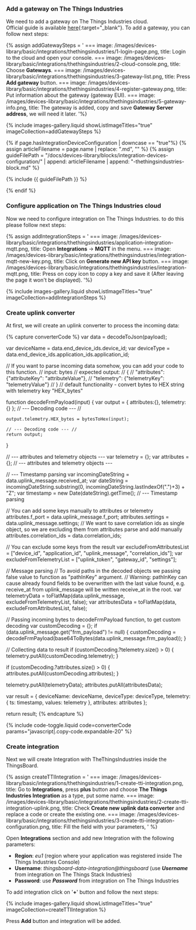 ### Add a gateway on The Things Industries

We need to add a gateway on The Things Industries cloud.  
Official guide is available [here](https://support.milesight-iot.com/support/solutions/articles/73000514119-how-to-connect-milesight-gateway-to-the-things-stack-v3-via-semtech-packet-forwarder){:target="_blank"}.
To add a gateway, you can follow next steps:  

{% assign addGatewaySteps = '
    ===
        image: /images/devices-library/basic/integrations/thethingsindustries/1-login-page.png,
        title: Login to the cloud and open your console.
    ===
        image: /images/devices-library/basic/integrations/thethingsindustries/2-cloud-console.png,
        title: Choose **Gateways**.
    ===
        image: /images/devices-library/basic/integrations/thethingsindustries/3-gateway-list.png,
        title: Press **Add gateway** button.
    ===
        image: /images/devices-library/basic/integrations/thethingsindustries/4-register-gateway.png,
        title: Put information about the gateway (gateway EUI).
    ===
        image: /images/devices-library/basic/integrations/thethingsindustries/5-gateway-info.png,
        title: The gateway is added, copy and save **Gateway Server address**, we will need it later. 
'%}

{% include images-gallery.liquid showListImageTitles="true" imageCollection=addGatewaySteps %}

{% if page.hasIntegrationDeviceConfiguration | downcase == "true"%}
{% assign articleFilename = page.name |  replace: ".md", "" %}
{% assign guideFilePath = "/docs/devices-library/blocks/integration-devices-configuration/" | append: articleFilename | append: "-thethingsindustries-block.md" %}

{% include {{ guideFilePath }} %}

{% endif %}

### Configure application on The Things Industries cloud

Now we need to configure integration on The Things Industries. to do this please follow next steps:  

{% assign addIntegrationSteps = '
    ===
        image: /images/devices-library/basic/integrations/thethingsindustries/application-integration-mqtt.png,
        title: Open <b>Integrations</b> -> <b>MQTT</b> in the menu.
    ===
        image: /images/devices-library/basic/integrations/thethingsindustries/integration-mqtt-new-key.png,
        title: Click on <b>Generate new API key</b> button.
    ===
        image: /images/devices-library/basic/integrations/thethingsindustries/integration-mqtt.png,
        title: Press on copy icon to copy a key and save it (After leaving the page it won't be displayed).
'%}

{% include images-gallery.liquid showListImageTitles="true" imageCollection=addIntegrationSteps %}


### Create uplink converter

At first, we will create an uplink converter to process the incoming data:

{% capture converterCode %}
var data = decodeToJson(payload);

var deviceName = data.end_device_ids.device_id;
var deviceType = data.end_device_ids.application_ids.application_id;

// If you want to parse incoming data somehow, you can add your code to this function.
// input: bytes
// expected output:
//  {
//    "attributes": {"attributeKey": "attributeValue"},
//    "telemetry": {"telemetryKey": "telemetryValue"}
//  }
// default functionality - convert bytes to HEX string with telemetry key "HEX_bytes"

function decodeFrmPayload(input) {
    var output = { attributes:{}, telemetry: {} };
    // --- Decoding code --- //

    output.telemetry.HEX_bytes = bytesToHex(input);

    // --- Decoding code --- //
    return output;
}

// --- attributes and telemetry objects ---
var telemetry = {};
var attributes = {};
// --- attributes and telemetry objects ---

// --- Timestamp parsing
var incomingDateString = data.uplink_message.received_at;
var dateString = incomingDateString.substring(0, incomingDateString.lastIndexOf(".")+3) + "Z";
var timestamp = new Date(dateString).getTime();
// --- Timestamp parsing

// You can add some keys manually to attributes or telemetry
attributes.f_port = data.uplink_message.f_port;
attributes.settings = data.uplink_message.settings;
// We want to save correlation ids as single object, so we are excluding them from attributes parse and add manually
attributes.correlation_ids = data.correlation_ids;

// You can exclude some keys from the result
var excludeFromAttributesList = ["device_id", "application_id", "uplink_message", "correlation_ids"];
var excludeFromTelemetryList = ["uplink_token", "gateway_id", "settings"];

// Message parsing
// To avoid paths in the decoded objects we passing false value to function as "pathInKey" argument.
// Warning: pathInKey can cause already found fields to be overwritten with the last value found, e.g. receive_at from uplink_message will be written receive_at in the root.
var telemetryData = toFlatMap(data.uplink_message, excludeFromTelemetryList, false);
var attributesData = toFlatMap(data, excludeFromAttributesList, false);

// Passing incoming bytes to decodeFrmPayload function, to get custom decoding
var customDecoding = {};
if (data.uplink_message.get("frm_payload") != null) {
  customDecoding = decodeFrmPayload(base64ToBytes(data.uplink_message.frm_payload));
}

// Collecting data to result
if (customDecoding.?telemetry.size() > 0) {
    telemetry.putAll(customDecoding.telemetry);
}

if (customDecoding.?attributes.size() > 0) {
    attributes.putAll(customDecoding.attributes);
}

telemetry.putAll(telemetryData);
attributes.putAll(attributesData);

var result = {
    deviceName: deviceName,
    deviceType: deviceType,
    telemetry: {
        ts: timestamp,
        values: telemetry
    },
    attributes: attributes
};

return result;
{% endcapture %}

{% include code-toggle.liquid code=converterCode params="javascript|.copy-code.expandable-20" %}

### Create integration

Next we will create Integration with TheThingsIndustries inside the ThingsBoard.  

{% assign createTTIIntegration = '
    ===
        image: /images/devices-library/basic/integrations/thethingsindustries/1-create-tti-integration.png,
        title: Go to **Integrations**, press **plus** button and choose **The Things Industries Integration** as a type, put some name.
    ===
        image: /images/devices-library/basic/integrations/thethingsindustries/2-create-tti-integration-uplink.png,
        title: Check **Create new uplink data converter** and replace a code or create the existing one.
    ===
        image: /images/devices-library/basic/integrations/thethingsindustries/3-create-tti-integration-configuration.png,
        title: Fill the field with your parameters, 
'
%}

Open **Integrations** section and add new Integration with the following parameters:  

- **Region**: *eu1* (region where your application was registered inside The Things Industries Console)
- **Username**: *thingsboard-data-integration@thingsboard* (use ***Username*** from integration on The Things Stack Industries)
- **Password**: use ***Password*** from integration on The Things Industries

To add integration click on '**+**' button and follow the next steps:  

{% include images-gallery.liquid showListImageTitles="true" imageCollection=createTTIIntegration %} 

Press **Add** button and integration will be added.  